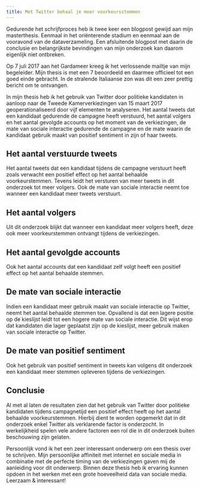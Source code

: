 ```yaml
---
title: Met Twitter behaal je meer voorkeursstemmen 
---
```


Gedurende het schrijfproces heb ik twee keer een blogpost gewijd aan mijn masterthesis. Eenmaal in het oriënterende stadium en eenmaal aan de vooravond van de dataverzameling. Een afsluitende blogpost met daarin de conclusie en belangrijkste bevindingen van mijn onderzoek kan daarom eigenlijk niet ontbreken.  

Op 7 juli 2017 aan het Gardameer kreeg ik het verlossende mailtje van mijn begeleider. Mijn thesis is met een 7 beoordeeld en daarmee officieel tot een goed einde gebracht. In de stralende Italiaanse zon was dit een zeer prettig bericht om te ontvangen.  

In mijn thesis heb ik het gebruik van Twitter door politieke kandidaten in aanloop naar de Tweede Kamerverkiezingen van 15 maart 2017 geoperationaliseerd door vijf elementen te analyseren. Het aantal tweets dat een kandidaat gedurende de campagne heeft verstuurd, het aantal volgers en het aantal gevolgde accounts op het moment van de verkiezingen, de mate van sociale interactie gedurende de campagne en de mate waarin de kandidaat gebruik maakt van positief sentiment in zijn of haar tweets.

## Het aantal verstuurde tweets
Het aantal tweets dat een kandidaat tijdens de campagne verstuurt heeft zoals verwacht een positief effect op het aantal behaalde voorkeurstemmen. Tevens leidt het versturen van meer tweets in dit onderzoek tot meer volgers. Ook de mate van sociale interactie neemt toe wanneer een kandidaat meer tweets verstuurt.

## Het aantal volgers
Uit dit onderzoek blijkt dat wanneer een kandidaat meer volgers heeft, deze ook meer voorkeurstemmen ontvangt tijdens de verkiezingen.

## Het aantal gevolgde accounts
Ook het aantal accounts dat een kandidaat zelf volgt heeft een positief effect op het aantal behaalde stemmen.

## De mate van sociale interactie
Indien een kandidaat meer gebruik maakt van sociale interactie op Twitter, neemt het aantal behaalde stemmen toe. Opvallend is dat een lagere positie op de kieslijst leidt tot een hogere mate van sociale interactie. Dit wijst erop dat kandidaten die lager geplaatst zijn op de kieslijst, meer gebruik maken van sociale interactie op Twitter.

## De mate van positief sentiment
Ook het gebruik van positief sentiment in tweets kan volgens dit onderzoek een kandidaat meer stemmen opleveren tijdens de verkiezingen.

## Conclusie
Al met al laten de resultaten zien dat het gebruik van Twitter door politieke kandidaten tijdens campagnetijd een positief effect heeft op het aantal behaalde voorkeurstemmen. Hierbij dient te worden opgemerkt dat in dit onderzoek enkel Twitter als verklarende factor is onderzocht. In werkelijkheid spelen vele andere factoren een rol die in dit onderzoek buiten beschouwing zijn gelaten.  

Persoonlijk vond ik het een zeer interessant onderwerp om een thesis over te schrijven. Mijn persoonlijke affiniteit met internet en sociale media in combinatie met de perfecte timing van de verkiezingen gaven mij de aanleiding voor dit onderwerp. Binnen deze thesis heb ik ervaring kunnen opdoen in het werken met een grote hoeveelheid data van sociale media. Leerzaam & interessant!
